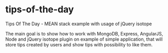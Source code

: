 tips-of-the-day
===============

Tips Of The Day - MEAN stack example with usage of jQuery isotope


The main goal is to show how to work with MongoDB, Express, AngularJS, Node and jQuery isotope plugin on example of simple application, that will store tips created by users and show tips with possibility to like them.
